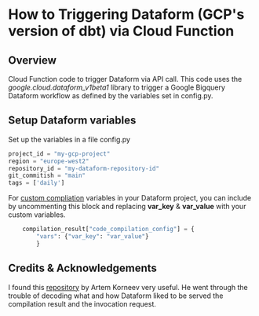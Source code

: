 # How to Triggering Dataform (GCP's version of dbt) via Cloud Function

## Overview
Cloud Function code to trigger Dataform via API call.  This code uses the <i>google.cloud.dataform_v1beta1</i> library to trigger a Google Bigquery Dataform workflow as defined by the variables set in config.py. 

## Setup Dataform variables
Set up the variables in a file config.py
```python
project_id = "my-gcp-project"
region = "europe-west2"
repository_id = "my-dataform-repository-id"
git_commitish = "main"
tags = ['daily']
```
For [custom compliation](https://cloud.google.com/dataform/docs/configure-dataform#create-compilation-variables) variables in your Dataform project, you can include by uncommenting this block and replacing <b>var_key</b> & <b>var_value</b> with your custom variables.

```python
    compilation_result["code_compilation_config"] = {
        "vars": {"var_key": "var_value"}
        }
```

## Credits & Acknowledgements
I found this [repository](https://github.com/ArtemKorneevGA/dataform-cloud-functions/blob/main/ga4-table-updated-dataform-run-func/main.py) by Artem Korneev very useful. He went through the trouble of decoding what and how Dataform liked to be served the compilation result and the invocation request.
